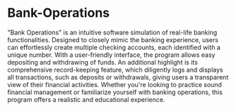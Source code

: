 # Bank-Operations

"Bank Operations" is an intuitive software simulation of real-life banking functionalities. Designed to closely mimic the banking experience, users can effortlessly create multiple checking accounts, each identified with a unique number. With a user-friendly interface, the program allows easy depositing and withdrawing of funds. An additional highlight is its comprehensive record-keeping feature, which diligently logs and displays all transactions, such as deposits or withdrawals, giving users a transparent view of their financial activities. Whether you're looking to practice sound financial management or familiarize yourself with banking operations, this program offers a realistic and educational experience.

